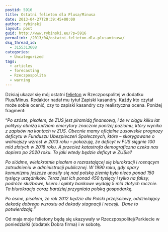 ```yaml
---
postid: 5916
title: Ostatni felieton dla Plusa/Minusa
date: 2013-04-27T20:39:45+00:00
author: rybinski
layout: post
guid: http://www.rybinski.eu/?p=5916
permalink: /2013/04/ostatni-felieton-dla-plusaminusa/
dsq_thread_id:
  - 3155313608
categories:
  - Uncategorized
tags:
  - articles
  - forecasting
  - Rzeczpospolita
  - warning
---
```

Dzisiaj ukazał się mój ostatni [felieton](http://www.rp.pl/artykul/61991,1003998-Zapiski-Kasandry.html) w Rzeczpospolitej w dodatku Plus/Minus. Redaktor nadał mu tytuł Zapiski kasandry. Każdy kto czytał może sobie ocenić, czy to zapiski kasandry czy realistyczna ocena. Poniżej fragment:

“_Po szóste, pisałem, że ZUS jest piramidą finansową, i że w ciągu kilku lat politycy obniżą ludziom emerytury znacznie poniżej poziomu, który wynika z zapisów na kontach w ZUS. Obecnie mamy oficjalne zusowskie prognozy deficytu w Funduszu Ubezpieczeń Społecznych, które – skorygowane o wolniejszy wzrost w 2013 roku – pokazują, że deficyt w FUS sięgnie 100 mld złotych w 2018 roku. A przecież katastrofa demograficzna czeka nas dopiero po 2020 roku. To jaki wtedy będzie deficyt w ZUSie?_

_Po siódme, wielokrotnie pisałem o rozrastającej się biurokracji i rosnącym zatrudnieniu w administracji publicznej. W 1990 roku, gdy opary komunizmu jeszcze unosiły się nad polską ziemią było nieco ponad 150 tysięcy urzędników. Teraz jest ich ponad 450 tysięcy i tylko na faksy, podróże służbowe, ksero i opłaty bankowe wydają 5 mld złotych rocznie. Ta biurokracja coraz bardziej przygniata polską gospodarkę._

_Po ósme, pisałem, że rok 2012 będzie dla Polski przejściowy, oddzielający dekadę dobrego wzrostu od dekady stagnacji i recesji.  Dane to potwierdzają.”_

Od maja moje felietony będą się ukazywały w Rzeczpospolitej/Parkiecie w poniedziałki (dodatek Dobra firma) i w sobotę.
